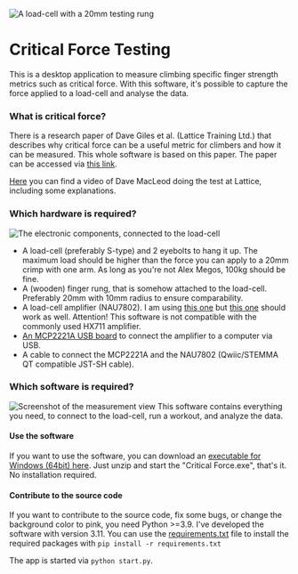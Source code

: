 ![A load-cell with a 20mm testing rung](https://philaudio.files.wordpress.com/2023/01/wagezelle.jpg?w=1024)

# Critical Force Testing
This is a desktop application to measure climbing specific finger strength metrics such as critical force. With this software, it's possible to capture the force applied to a load-cell and analyse the data.

### What is critical force?
There is a research paper of Dave Giles et al. (Lattice Training Ltd.) that describes why critical force can be a useful metric for climbers and how it can be measured. This whole software is based on this paper. The paper can be accessed via [this link](https://www.researchgate.net/publication/343601001_An_All-Out_Test_to_Determine_Finger_Flexor_Critical_Force_in_Rock_Climbers).

[Here](https://youtu.be/_EY3XA7e-pw?t=10m45s) you can find a video of Dave MacLeod doing the test at Lattice, including some explanations.

### Which hardware is required?
![The electronic components, connected to the load-cell](https://philaudio.files.wordpress.com/2023/01/hardware.jpg?w=1024)
* A load-cell (preferably S-type) and 2 eyebolts to hang it up. The maximum load should be higher than the force you can apply to a 20mm crimp with one arm. As long as you're not Alex Megos, 100kg should be fine.
* A (wooden) finger rung, that is somehow attached to the load-cell. Preferably 20mm with 10mm radius to ensure comparability.
* A load-cell amplifier (NAU7802). I am using [this one](https://www.sparkfun.com/products/15242) but [this one](https://www.adafruit.com/product/4538) should work as well. Attention! This software is not compatible with the commonly used HX711 amplifier. 
* [An MCP2221A USB board](https://www.adafruit.com/product/4471) to connect the amplifier to a computer via USB.
* A cable to connect the MCP2221A and the NAU7802 (Qwiic/STEMMA QT compatible JST-SH cable).

### Which software is required?
![Screenshot of the measurement view](https://philaudio.files.wordpress.com/2023/01/screenshot1-1.png)
This software contains everything you need, to connect to the load-cell, run a workout, and analyze the data.

#### Use the software
If you want to use the software, you can download an [executable for Windows (64bit) here](https://github.com/OddgitHub/Critical-Force/releases/download/v1.0.0/Critical-Force.zip). Just unzip and start the "Critical Force.exe", that's it. No installation required.

#### Contribute to the source code
If you want to contribute to the source code, fix some bugs, or change the background color to pink, you need Python >=3.9. I've developed the software with version 3.11. You can use the [requirements.txt](requirements.txt) file to install the required packages with ```pip install -r requirements.txt```

The app is started via ```python start.py```.

